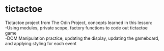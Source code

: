 # tictactoe
Tictactoe project from The Odin Project, concepts learned in this lesson:<br>
-Using modules, private scope, factory functions to code out tictactoe game<br>
-DOM Manipulation practice, updating the display, updating the gameboard, and applying styling for each event<br>

